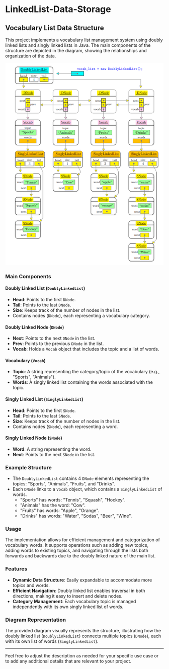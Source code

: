 # LinkedList-Data-Storage

## Vocabulary List Data Structure

This project implements a vocabulary list management system using doubly linked lists and singly linked lists in Java. The main components of the structure are depicted in the diagram, showing the relationships and organization of the data.

![Vocabulary List Diagram](GraphRepresentation.png)

### Main Components

#### Doubly Linked List (`DoublyLinkedList`)

- **Head**: Points to the first `DNode`.
- **Tail**: Points to the last `DNode`.
- **Size**: Keeps track of the number of nodes in the list.
- Contains nodes (`DNode`), each representing a vocabulary category.

#### Doubly Linked Node (`DNode`)

- **Next**: Points to the next `DNode` in the list.
- **Prev**: Points to the previous `DNode` in the list.
- **Vocab**: Holds a `Vocab` object that includes the topic and a list of words.

#### Vocabulary (`Vocab`)

- **Topic**: A string representing the category/topic of the vocabulary (e.g., "Sports", "Animals").
- **Words**: A singly linked list containing the words associated with the topic.

#### Singly Linked List (`SinglyLinkedList`)

- **Head**: Points to the first `SNode`.
- **Tail**: Points to the last `SNode`.
- **Size**: Keeps track of the number of nodes in the list.
- Contains nodes (`SNode`), each representing a word.

#### Singly Linked Node (`SNode`)

- **Word**: A string representing the word.
- **Next**: Points to the next `SNode` in the list.

### Example Structure

- The `DoublyLinkedList` contains 4 `DNode` elements representing the topics: "Sports", "Animals", "Fruits", and "Drinks".
- Each `DNode` links to a `Vocab` object, which contains a `SinglyLinkedList` of words.
  - "Sports" has words: "Tennis", "Squash", "Hockey".
  - "Animals" has the word: "Cow".
  - "Fruits" has words: "Apple", "Orange".
  - "Drinks" has words: "Water", "Sodas", "Beer", "Wine".

### Usage

The implementation allows for efficient management and categorization of vocabulary words. It supports operations such as adding new topics, adding words to existing topics, and navigating through the lists both forwards and backwards due to the doubly linked nature of the main list.

### Features

- **Dynamic Data Structure**: Easily expandable to accommodate more topics and words.
- **Efficient Navigation**: Doubly linked list enables traversal in both directions, making it easy to insert and delete nodes.
- **Category Management**: Each vocabulary topic is managed independently with its own singly linked list of words.

### Diagram Representation

The provided diagram visually represents the structure, illustrating how the doubly linked list (`DoublyLinkedList`) connects multiple topics (`DNode`), each with its own list of words (`SinglyLinkedList`).

---

Feel free to adjust the description as needed for your specific use case or to add any additional details that are relevant to your project.
